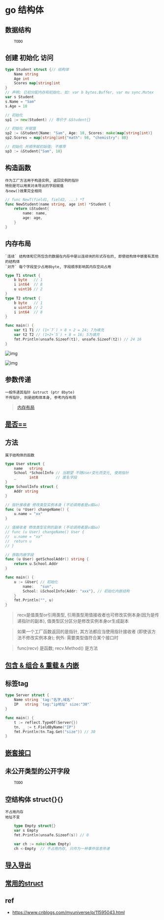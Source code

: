 # go 结构体

## 数据结构

        TODO

## 创建 初始化 访问

```go
type Student struct {// 结构体
    Name string
    Age int
    Scores map[string]int
}
// 声明; 已初分配内存和初始化. 如: var b bytes.Buffer, var mu sync.Mutex
var s Student 
s.Name = "Sam"
s.Age = 18

// 初始化
sp1 := new(Student) // 等价于 &Student{} 

// 初始化 并赋值
sp2 := &Student{Name: "Sam", Age: 18, Scores: make(map[string]int)}
sp2.Scores = map[string]int{"math": 98, "chemistry": 80}

// 初始化 并顺序赋初始值; 不推荐
sp3 := &Student{"Sam", 18} 
```

## 构造函数

    作为工厂方法用于构造实例, 返回实例的指针
    特别是可以用来对未导出的字段赋值
    与new()效果完全相同

```go
// func NewT(field1, field2, ...) *T
func NewStudent(name string, age int) *Student {
    return &Student{
        name: name,
        age: age,
    }
}
```

## 内存布局

    `连续` 结构体和它所包含的数据在内存中是以连续块的形式存在的, 即使结构体中嵌套有其他的结构体
    `对齐` 每个字段至少占用8byte, 字段顺序影响其内存空间占用

```go
type T1 struct {
	b byte   // 1
	i int64  // 8
	u uint16 // 2
}
type T2 struct {
	b byte   // 1
	u uint16 // 2
	i int64  // 8
}

func main() {
	var t1 T1 // (1+`7`) + 8 + 2 = 24; 7为填充
	var t2 T2 // (1+2+`5`) + 8 = 16; 5为填充
	fmt.Println(unsafe.Sizeof(t1), unsafe.Sizeof(t2)) // 24 16
}
```

![img](res/go-struct-assign.jpg)

![img](res/go-struct-mem.jpg)

## 参数传递

    一般传递其指针 &struct (ptr 8byte)
    不传指针, 则是结构体本身, 参考内存布局

> [内存布局](go-struct.md#内存布局)

## [是否==](go-type-compare.md#struct)

## 方法

    属于结构体的函数

```go
type User struct {
	name   string
	School *SchoolInfo // 当期望 不随User变化而变化, 使用指针
	_      int8        // 匿名字段
}
type SchoolInfo struct {
	Addr string
}

// 指针接收者 修改类型实例本身 (不论调用者是u或&u)
func (u *User) changeName() {
	u.name = "xx"
}

// 值接收者 修改类型实例的副本 (不论调用者是u或&u)
// func (u User) changeName() User {
// 	u.name = "xx"
// 	return u
// }

// 获取内嵌字段
func (u User) getSchoolAddr() string {
	return u.School.Addr
}

func main() {
	u := &User{ // 初始化
		name:   "sun",
		School: &SchoolInfo{Addr: "xxx"}, // 初始化内嵌结构
	}
	fmt.Println("", u)
}
```

> recv是值类型or引用类型, 引用类型用值接收者也可修改实例本身(因为是传递指针的副本), 值类型区分区分是修改实例本身or生成副本

> 如果一个工厂函数返回的是指针, 其方法都应当使用指针接收者 (即使该方法不修改实例本身); 例外: 需要类型值符合某个接口时

> func(recv) 是函数; recv.Method() 是方法

## [包含 & 组合 & 重载 & 内嵌](go-struct-relation.md)

## 标签tag

```go
type Server struct {
    Name string `tag:"名字,域名"`
    IP   string `tag:"ip地址" size:"30"`
}

func main() {
    t := reflect.TypeOf(Server{})
    tn, _ := t.FieldByName("IP")
    fmt.Println(tn.Tag.Get("size")) // 30
}
```

## [嵌套接口](go-interface.md#嵌入类型)

## 未公开类型的公开字段

```go
    TODO
```

## 空结构体 struct{}{}

    不占用内存
    地址不变

```go
    type Empty struct{}
    var s Empty
    fmt.Println(unsafe.Sizeof(s)) // 0

    var ch := make(chan Empty)
    ch <-Empty  // 不占用内存, 只作为一种事件信息传递
```

## [导入导出](go-import.md#struct)

## [常用的struct](go-struct-frequently.md)

## ref

- <https://www.cnblogs.com/myuniverse/p/11595043.html>
